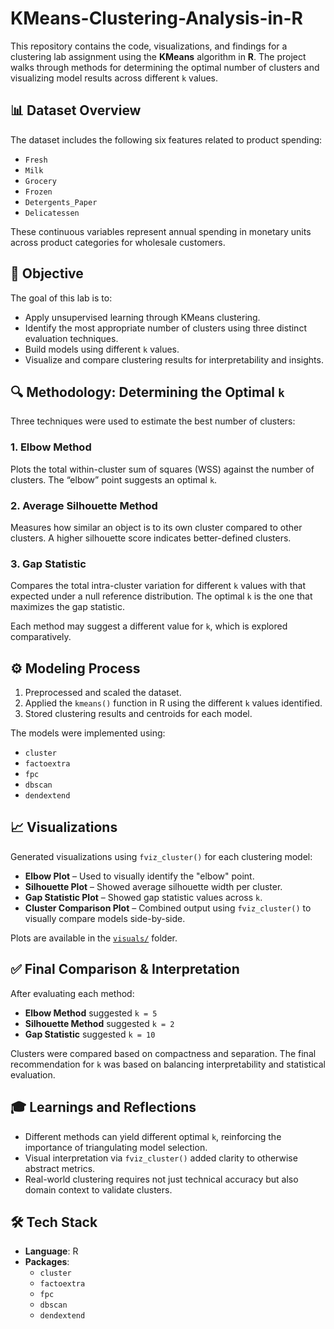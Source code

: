 # KMeans-Clustering-Analysis-in-R

This repository contains the code, visualizations, and findings for a clustering lab assignment using the **KMeans** algorithm in **R**. The project walks through methods for determining the optimal number of clusters and visualizing model results across different `k` values.

## 📊 Dataset Overview

The dataset includes the following six features related to product spending:

- `Fresh`
- `Milk`
- `Grocery`
- `Frozen`
- `Detergents_Paper`
- `Delicatessen`

These continuous variables represent annual spending in monetary units across product categories for wholesale customers.

## 🎯 Objective

The goal of this lab is to:
- Apply unsupervised learning through KMeans clustering.
- Identify the most appropriate number of clusters using three distinct evaluation techniques.
- Build models using different `k` values.
- Visualize and compare clustering results for interpretability and insights.

## 🔍 Methodology: Determining the Optimal `k`

Three techniques were used to estimate the best number of clusters:

### 1. Elbow Method
Plots the total within-cluster sum of squares (WSS) against the number of clusters. The “elbow” point suggests an optimal `k`.

### 2. Average Silhouette Method
Measures how similar an object is to its own cluster compared to other clusters. A higher silhouette score indicates better-defined clusters.

### 3. Gap Statistic
Compares the total intra-cluster variation for different `k` values with that expected under a null reference distribution. The optimal `k` is the one that maximizes the gap statistic.

Each method may suggest a different value for `k`, which is explored comparatively.

## ⚙️ Modeling Process

1. Preprocessed and scaled the dataset.
2. Applied the `kmeans()` function in R using the different `k` values identified.
3. Stored clustering results and centroids for each model.

The models were implemented using:
- `cluster`
- `factoextra`
- `fpc`
- `dbscan`
- `dendextend`

## 📈 Visualizations

Generated visualizations using `fviz_cluster()` for each clustering model:

- **Elbow Plot** – Used to visually identify the "elbow" point.
- **Silhouette Plot** – Showed average silhouette width per cluster.
- **Gap Statistic Plot** – Showed gap statistic values across `k`.
- **Cluster Comparison Plot** – Combined output using `fviz_cluster()` to visually compare models side-by-side.

Plots are available in the [`visuals/`](./visuals) folder.

## ✅ Final Comparison & Interpretation

After evaluating each method:
- **Elbow Method** suggested `k = 5`
- **Silhouette Method** suggested `k = 2`
- **Gap Statistic** suggested `k = 10`


Clusters were compared based on compactness and separation. The final recommendation for `k` was based on balancing interpretability and statistical evaluation.

## 🎓 Learnings and Reflections

- Different methods can yield different optimal `k`, reinforcing the importance of triangulating model selection.
- Visual interpretation via `fviz_cluster()` added clarity to otherwise abstract metrics.
- Real-world clustering requires not just technical accuracy but also domain context to validate clusters.


## 🛠️ Tech Stack

- **Language**: R
- **Packages**:
  - `cluster`
  - `factoextra`
  - `fpc`
  - `dbscan`
  - `dendextend`



